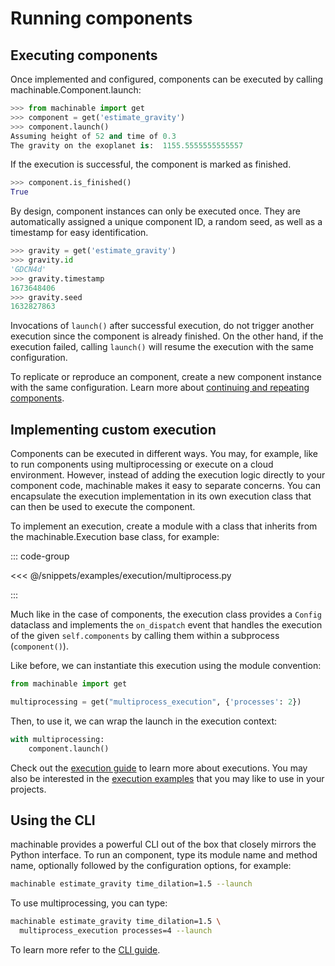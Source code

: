 # Running components

## Executing components

Once implemented and configured, components can be executed by calling <Pydoc caption="launch()">machinable.Component.launch</Pydoc>:

```python
>>> from machinable import get
>>> component = get('estimate_gravity')
>>> component.launch()
Assuming height of 52 and time of 0.3
The gravity on the exoplanet is:  1155.5555555555557
```

If the execution is successful, the component is marked as finished.

```python
>>> component.is_finished()
True
```

By design, component instances can only be executed once. They are automatically assigned a unique component ID, a random seed, as well as a timestamp for easy identification.

```python
>>> gravity = get('estimate_gravity')
>>> gravity.id
'GDCN4d'
>>> gravity.timestamp
1673648406
>>> gravity.seed
1632827863
```

Invocations of `launch()` after successful execution, do not trigger another execution since the component is already finished. On the other hand, if the execution failed, calling `launch()` will resume the execution with the same configuration.

To replicate or reproduce an component, create a new component instance with the same configuration. Learn more about [continuing and repeating components](../elements-in-depth/components.md#derivation).

## Implementing custom execution

Components can be executed in different ways. You may, for example, like to run components using multiprocessing or execute on a cloud environment. However, instead of adding the execution logic directly to your component code, machinable makes it easy to separate concerns. You can encapsulate the execution implementation in its own execution class that can then be used to execute the component. 

To implement an execution, create a module with a class that inherits from the <Pydoc>machinable.Execution</Pydoc> base class, for example:

::: code-group

<<< @/snippets/examples/execution/multiprocess.py

:::

Much like in the case of components, the execution class provides a `Config` dataclass and implements the `on_dispatch` event that handles the execution of the given `self.components` by calling them within a subprocess (`component()`). 

Like before, we can instantiate this execution using the module convention:
```python
from machinable import get

multiprocessing = get("multiprocess_execution", {'processes': 2})
```

Then, to use it, we can wrap the launch in the execution context:

```python
with multiprocessing:
    component.launch()
```

Check out the [execution guide](../elements-in-depth/execution.md) to learn more about executions. You may also be interested in the [execution examples](../../examples/execution.md) that you may like to use in your projects.


## Using the CLI

machinable provides a powerful CLI out of the box that closely mirrors the Python interface. To run an component, type its module name and method name, optionally followed by the configuration options, for example:
```bash
machinable estimate_gravity time_dilation=1.5 --launch
```
To use multiprocessing, you can type:
```bash
machinable estimate_gravity time_dilation=1.5 \
  multiprocess_execution processes=4 --launch
```
To learn more refer to the [CLI guide](../extra-topics/cli.md).
